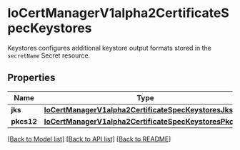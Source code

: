 # IoCertManagerV1alpha2CertificateSpecKeystores

Keystores configures additional keystore output formats stored in the `secretName` Secret resource.
## Properties
Name | Type | Description | Notes
------------ | ------------- | ------------- | -------------
**jks** | [**IoCertManagerV1alpha2CertificateSpecKeystoresJks**](IoCertManagerV1alpha2CertificateSpecKeystoresJks.md) |  | [optional] 
**pkcs12** | [**IoCertManagerV1alpha2CertificateSpecKeystoresPkcs12**](IoCertManagerV1alpha2CertificateSpecKeystoresPkcs12.md) |  | [optional] 

[[Back to Model list]](../README.md#documentation-for-models) [[Back to API list]](../README.md#documentation-for-api-endpoints) [[Back to README]](../README.md)


